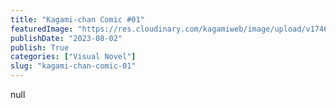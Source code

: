 ```yaml
---
title: "Kagami-chan Comic #01"
featuredImage: "https://res.cloudinary.com/kagamiweb/image/upload/v1746283869/blog.coregamehd.com/agami-chan-comic-01.jpg"
publishDate: "2023-08-02"
publish: True
categories: ["Visual Novel"]
slug: "kagami-chan-comic-01"
---
```



null
